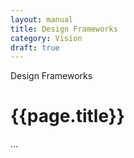 ```yaml
---
layout: manual
title: Design Frameworks
category: Vision
draft: true
---
```


Design Frameworks

# {{page.title}}

...